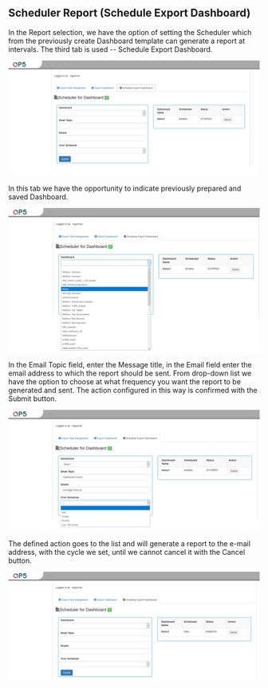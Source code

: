 Scheduler Report (Schedule Export Dashboard)
--------------------------------------------

In the Report selection, we have the option of setting the Scheduler
which from the previously create Dashboard template can generate a
report at intervals. The third tab is used -- Schedule Export
Dashboard.

![](/./media/media/image48.png)

In this tab we have the opportunity to indicate previously prepared
and saved Dashboard.

![](/./media/media/image49.png)

In the Email Topic field, enter the Message title, in the Email field
enter the email address to which the report should be sent. From
drop-down list we have the option to choose at what frequency you want
the report to be generated and sent. The action configured in this way
is confirmed with the Submit button.

![](/./media/media/image50.png)

The defined action goes to the list and will generate a report to the
e-mail address, with the cycle we set, until we cannot cancel it with
the Cancel button.

![](/./media/media/image51.png)
